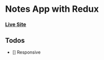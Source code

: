 

# Notes App with Redux

### [Live Site](https://notes-app-with-redux.netlify.app/)

## Todos

- [] Responsive


